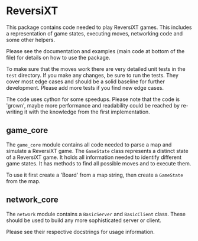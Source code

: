 # ReversiXT

This package contains code needed to play ReversiXT games.
This includes a representation of game states, executing moves,
networking code and some other helpers.


Please see the documentation and examples (main code at bottom of the file)
for details on how to use the package.


To make sure that the moves work there are very detailed unit tests in the `test`
directory. If you make any changes, be sure to run the tests. They cover most
edge cases and should be a solid baseline for further development.
Please add more tests if you find new edge cases.


The code uses cython for some speedups. Please note that the code is 'grown',
maybe more performance and readability could be reached by re-writing it with the
knowledge from the first implementation.



## game_core

The `game_core` module contains all code needed to parse a map and simulate a ReversiXT game.
The `GameState` class represents a distinct state of a ReversiXT game. It holds all information
needed to identify different game states. It has methods to find all possible moves and to execute them.

To use it first create a 'Board' from a map string, then create a `GameState` from the map.

## network_core

The `network` module contains a `BasicServer` and `BasicClient` class.
These should be used to build any more sophisticated server or client.

Please see their respective docstrings for usage information.
